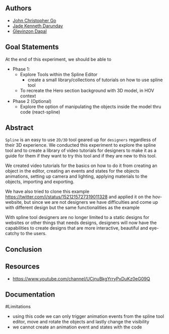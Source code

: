 ## Authors

- [John Christopher Go](https://app.identifi.com/profile/0099af4d3745a8b48852d88b4ab749f3)
- [Jade Kenneth Darunday](https://app.identifi.com/profile/0087dbbc26966e16f25d5505425dad8e)
- [Glevinzon Dapal](https://app.identifi.com/profile/00a0128bdc38887a855480f7c38ffe84)

## Goal Statements

At the end of this experiment, we should be able to
- Phase 1:
  - Explore Tools within the Spline Editor
    - create a small library/collections of tutorials on how to use spline tool
  - To recreate the Hero section background with 3D model, in HOV context 
- Phase 2 (Optional)
  - Explore the option of manipulating the objects inside the model thru code (react-spline)
## Abstract
  `Spline` is an easy to use `2D/3D` tool geared up for `designers` regardless of their 3D experience.
  We conducted this experiment to explore the spline tool and to create a library of video tutorials for 
  designers to make it as a guide for them if they want to try this tool and if they are new to this tool.
  
  We created video tutorials for the basics on how to do it from creating an object in the editor, creating an events and states
  for the objects animations, setting up camera and lighting, applying materials to the objects, importing and exporting.
  
  We have also tried to clone this example https://twitter.com/i/status/1521215727319011328 and applied it on the hov-website, 
  but since we are not designers we have difficulties and come up with different design but the same functionalities as the example
  
  With spline tool designers are no longer limited to a static designs for websites or other things that needs designs, designers will now
  have the capabilities to create designs that are more interactive, beautiful and eye-catchy to the users.
## Conclusion

## Resources
- https://www.youtube.com/channel/UCjnuBkgYrryPxDuKz0eG09Q

## Documentation
#Limitations
 - using this code we can only trigger animation events from the spline tool editor, move and rotate the objects and lastly change the visibility
 - we cannot create an animation event and states with the code
